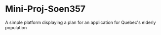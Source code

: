 # Mini-Proj-Soen357
A simple platform displaying a plan for an application for Quebec's elderly population
